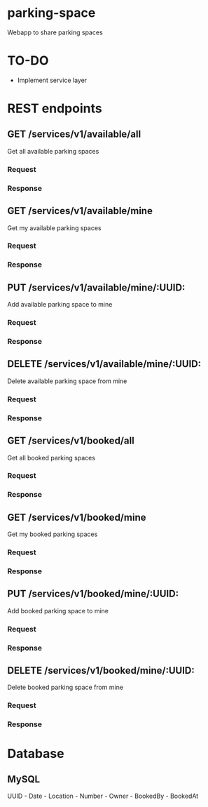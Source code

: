 # parking-space
Webapp to share parking spaces

# TO-DO
- Implement service layer

# REST endpoints

## GET /services/v1/available/all
Get all available parking spaces
### Request
### Response

## GET /services/v1/available/mine
Get my available parking spaces
### Request
### Response

## PUT /services/v1/available/mine/:UUID:
Add available parking space to mine
### Request
### Response

## DELETE /services/v1/available/mine/:UUID:
Delete available parking space from mine
### Request
### Response

## GET /services/v1/booked/all
Get all booked parking spaces
### Request
### Response

## GET /services/v1/booked/mine
Get my booked parking spaces
### Request
### Response

## PUT /services/v1/booked/mine/:UUID:
Add booked parking space to mine
### Request
### Response

## DELETE /services/v1/booked/mine/:UUID:
Delete booked parking space from mine
### Request
### Response

# Database
## MySQL
UUID - Date - Location - Number - Owner - BookedBy - BookedAt

